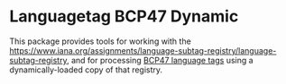 # Languagetag BCP47 Dynamic

This package provides tools for working with the
<https://www.iana.org/assignments/language-subtag-registry/language-subtag-registry>,
and for processing [BCP47 language tags](https://tools.ietf.org/html/bcp47)
using a dynamically-loaded copy of that registry.
